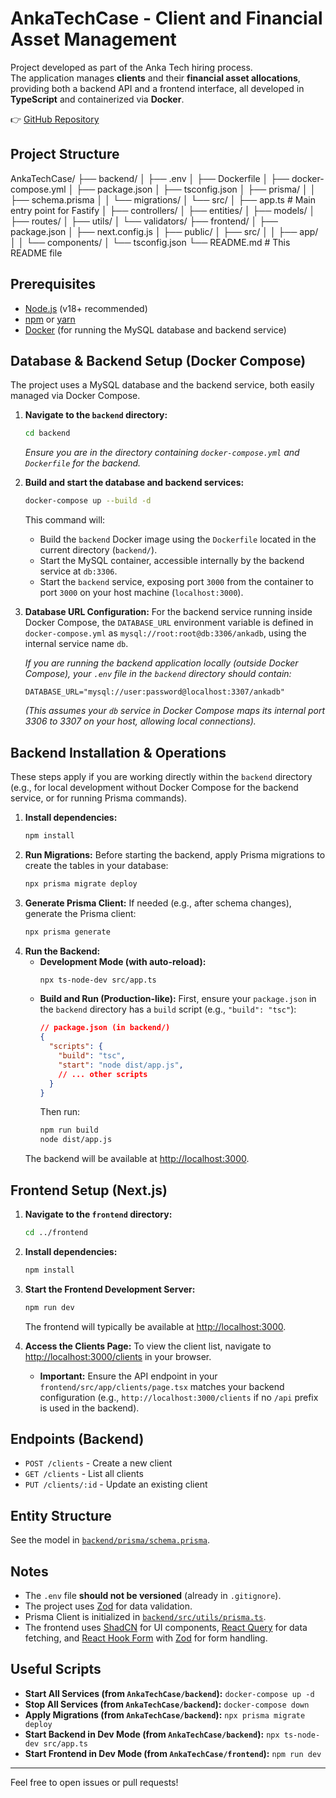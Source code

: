 # AnkaTechCase - Client and Financial Asset Management
Project developed as part of the Anka Tech hiring process.  
The application manages **clients** and their **financial asset allocations**, providing both a backend API and a frontend interface, all developed in **TypeScript** and containerized via **Docker**.

👉 [GitHub Repository](https://github.com/Bryanow/-Anka-Tech-Case-PS-20251.git)


## Project Structure
AnkaTechCase/
├── backend/
│   ├── .env
│   ├── Dockerfile
│   ├── docker-compose.yml
│   ├── package.json
│   ├── tsconfig.json
│   ├── prisma/
│   │   ├── schema.prisma
│   │   └── migrations/
│   └── src/
│       ├── app.ts # Main entry point for Fastify
│       ├── controllers/
│       ├── entities/
│       ├── models/
│       ├── routes/
│       ├── utils/
│       └── validators/
├── frontend/
│   ├── package.json
│   ├── next.config.js
│   ├── public/
│   ├── src/
│   │   ├── app/
│   │   └── components/
│   └── tsconfig.json
└── README.md # This README file

## Prerequisites

-   [Node.js](https://nodejs.org/) (v18+ recommended)
-   [npm](https://www.npmjs.com/) or [yarn](https://yarnpkg.com/)
-   [Docker](https://www.docker.com/) (for running the MySQL database and backend service)

## Database & Backend Setup (Docker Compose)

The project uses a MySQL database and the backend service, both easily managed via Docker Compose.

1.  **Navigate to the `backend` directory:**
    ```sh
    cd backend
    ```
    *Ensure you are in the directory containing `docker-compose.yml` and `Dockerfile` for the backend.*

2.  **Build and start the database and backend services:**
    ```sh
    docker-compose up --build -d
    ```
    This command will:
    * Build the `backend` Docker image using the `Dockerfile` located in the current directory (`backend/`).
    * Start the MySQL container, accessible internally by the backend service at `db:3306`.
    * Start the `backend` service, exposing port `3000` from the container to port `3000` on your host machine (`localhost:3000`).

3.  **Database URL Configuration:**
    For the backend service running inside Docker Compose, the `DATABASE_URL` environment variable is defined in `docker-compose.yml` as `mysql://root:root@db:3306/ankadb`, using the internal service name `db`.

    *If you are running the backend application locally (outside Docker Compose), your `.env` file in the `backend` directory should contain:*
    ```
    DATABASE_URL="mysql://user:password@localhost:3307/ankadb"
    ```
    *(This assumes your `db` service in Docker Compose maps its internal port 3306 to 3307 on your host, allowing local connections).*

## Backend Installation & Operations

These steps apply if you are working directly within the `backend` directory (e.g., for local development without Docker Compose for the backend service, or for running Prisma commands).

1.  **Install dependencies:**
    ```sh
    npm install
    ```
2.  **Run Migrations:**
    Before starting the backend, apply Prisma migrations to create the tables in your database:
    ```sh
    npx prisma migrate deploy
    ```
3.  **Generate Prisma Client:**
    If needed (e.g., after schema changes), generate the Prisma client:
    ```sh
    npx prisma generate
    ```
4.  **Run the Backend:**
    * **Development Mode (with auto-reload):**
        ```sh
        npx ts-node-dev src/app.ts
        ```
    * **Build and Run (Production-like):**
        First, ensure your `package.json` in the `backend` directory has a `build` script (e.g., `"build": "tsc"`):
        ```json
        // package.json (in backend/)
        {
          "scripts": {
            "build": "tsc",
            "start": "node dist/app.js",
            // ... other scripts
          }
        }
        ```
        Then run:
        ```sh
        npm run build
        node dist/app.js
        ```
    The backend will be available at [http://localhost:3000](http://localhost:3000).

## Frontend Setup (Next.js)

1.  **Navigate to the `frontend` directory:**
    ```sh
    cd ../frontend
    ```
2.  **Install dependencies:**
    ```sh
    npm install
    ```
3.  **Start the Frontend Development Server:**
    ```sh
    npm run dev
    ```
    The frontend will typically be available at [http://localhost:3000](http://localhost:3000).

4.  **Access the Clients Page:**
    To view the client list, navigate to [http://localhost:3000/clients](http://localhost:3000/clients) in your browser.
    * **Important:** Ensure the API endpoint in your `frontend/src/app/clients/page.tsx` matches your backend configuration (e.g., `http://localhost:3000/clients` if no `/api` prefix is used in the backend).

## Endpoints (Backend)

-   `POST /clients` - Create a new client
-   `GET /clients` - List all clients
-   `PUT /clients/:id` - Update an existing client

## Entity Structure

See the model in [`backend/prisma/schema.prisma`](backend/prisma/schema.prisma).

## Notes

-   The `.env` file **should not be versioned** (already in `.gitignore`).
-   The project uses [Zod](https://zod.dev/) for data validation.
-   Prisma Client is initialized in [`backend/src/utils/prisma.ts`](backend/src/utils/prisma.ts).
-   The frontend uses [ShadCN](https://ui.shadcn.com/) for UI components, [React Query](https://tanstack.com/query/latest) for data fetching, and [React Hook Form](https://react-hook-form.com/) with [Zod](https://zod.dev/) for form handling.

## Useful Scripts

-   **Start All Services (from `AnkaTechCase/backend`):** `docker-compose up -d`
-   **Stop All Services (from `AnkaTechCase/backend`):** `docker-compose down`
-   **Apply Migrations (from `AnkaTechCase/backend`):** `npx prisma migrate deploy`
-   **Start Backend in Dev Mode (from `AnkaTechCase/backend`):** `npx ts-node-dev src/app.ts`
-   **Start Frontend in Dev Mode (from `AnkaTechCase/frontend`):** `npm run dev`

---

Feel free to open issues or pull requests!